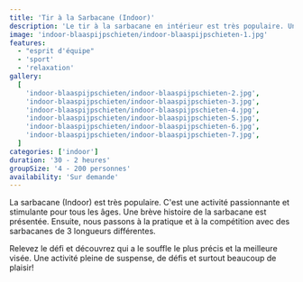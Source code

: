```yaml
---
title: 'Tir à la Sarbacane (Indoor)'
description: 'Le tir à la sarbacane en intérieur est très populaire. Une activité passionnante et stimulante pour tous les âges.'
image: 'indoor-blaaspijpschieten/indoor-blaaspijpschieten-1.jpg'
features:
  - "esprit d'équipe"
  - 'sport'
  - 'relaxation'
gallery:
  [
    'indoor-blaaspijpschieten/indoor-blaaspijpschieten-2.jpg',
    'indoor-blaaspijpschieten/indoor-blaaspijpschieten-3.jpg',
    'indoor-blaaspijpschieten/indoor-blaaspijpschieten-4.jpg',
    'indoor-blaaspijpschieten/indoor-blaaspijpschieten-5.jpg',
    'indoor-blaaspijpschieten/indoor-blaaspijpschieten-6.jpg',
    'indoor-blaaspijpschieten/indoor-blaaspijpschieten-7.jpg',
  ]
categories: ['indoor']
duration: '30 - 2 heures'
groupSize: '4 - 200 personnes'
availability: 'Sur demande'
---
```


La sarbacane (Indoor) est très populaire. C'est une activité passionnante et stimulante pour tous les âges. Une brève histoire de la sarbacane est présentée. Ensuite, nous passons à la pratique et à la compétition avec des sarbacanes de 3 longueurs différentes.

Relevez le défi et découvrez qui a le souffle le plus précis et la meilleure visée. Une activité pleine de suspense, de défis et surtout beaucoup de plaisir!
